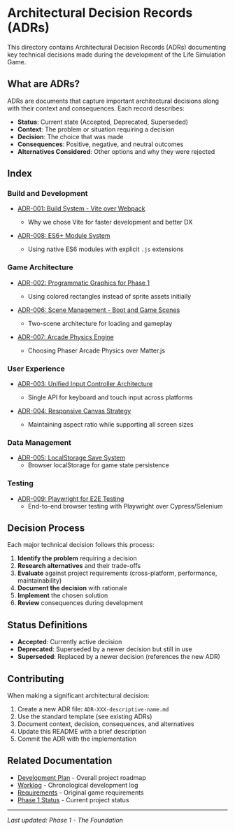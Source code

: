# Architectural Decision Records (ADRs)

This directory contains Architectural Decision Records (ADRs) documenting key technical decisions made during the development of the Life Simulation Game.

## What are ADRs?

ADRs are documents that capture important architectural decisions along with their context and consequences. Each record describes:
- **Status**: Current state (Accepted, Deprecated, Superseded)
- **Context**: The problem or situation requiring a decision
- **Decision**: The choice that was made
- **Consequences**: Positive, negative, and neutral outcomes
- **Alternatives Considered**: Other options and why they were rejected

## Index

### Build and Development
- [ADR-001: Build System - Vite over Webpack](ADR-001-build-system-vite.md)
  - Why we chose Vite for faster development and better DX

- [ADR-008: ES6+ Module System](ADR-008-es6-modules.md)
  - Using native ES6 modules with explicit `.js` extensions

### Game Architecture
- [ADR-002: Programmatic Graphics for Phase 1](ADR-002-programmatic-graphics.md)
  - Using colored rectangles instead of sprite assets initially

- [ADR-006: Scene Management - Boot and Game Scenes](ADR-006-scene-management.md)
  - Two-scene architecture for loading and gameplay

- [ADR-007: Arcade Physics Engine](ADR-007-arcade-physics.md)
  - Choosing Phaser Arcade Physics over Matter.js

### User Experience
- [ADR-003: Unified Input Controller Architecture](ADR-003-unified-input-controller.md)
  - Single API for keyboard and touch input across platforms

- [ADR-004: Responsive Canvas Strategy](ADR-004-responsive-canvas.md)
  - Maintaining aspect ratio while supporting all screen sizes

### Data Management
- [ADR-005: LocalStorage Save System](ADR-005-localstorage-save-system.md)
  - Browser localStorage for game state persistence

### Testing
- [ADR-009: Playwright for E2E Testing](ADR-009-playwright-e2e-testing.md)
  - End-to-end browser testing with Playwright over Cypress/Selenium

## Decision Process

Each major technical decision follows this process:
1. **Identify the problem** requiring a decision
2. **Research alternatives** and their trade-offs
3. **Evaluate** against project requirements (cross-platform, performance, maintainability)
4. **Document the decision** with rationale
5. **Implement** the chosen solution
6. **Review** consequences during development

## Status Definitions

- **Accepted**: Currently active decision
- **Deprecated**: Superseded by a newer decision but still in use
- **Superseded**: Replaced by a newer decision (references the new ADR)

## Contributing

When making a significant architectural decision:
1. Create a new ADR file: `ADR-XXX-descriptive-name.md`
2. Use the standard template (see existing ADRs)
3. Document context, decision, consequences, and alternatives
4. Update this README with a brief description
5. Commit the ADR with the implementation

## Related Documentation

- [Development Plan](../development-plan.md) - Overall project roadmap
- [Worklog](../worklog.md) - Chronological development log
- [Requirements](../requirements.md) - Original game requirements
- [Phase 1 Status](../phase1-ACTUAL-status.md) - Current project status

---

*Last updated: Phase 1 - The Foundation*
